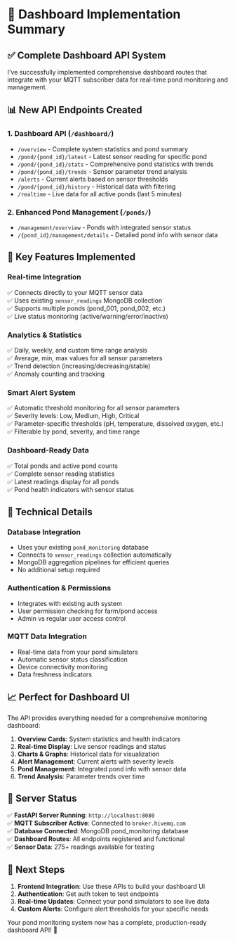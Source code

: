 # 🌊 Dashboard Implementation Summary

## ✅ Complete Dashboard API System

I've successfully implemented comprehensive dashboard routes that integrate with your MQTT subscriber data for real-time pond monitoring and management.

## 📊 New API Endpoints Created

### 1. **Dashboard API** (`/dashboard/`)
- `/overview` - Complete system statistics and pond summary
- `/pond/{pond_id}/latest` - Latest sensor reading for specific pond
- `/pond/{pond_id}/stats` - Comprehensive pond statistics with trends
- `/pond/{pond_id}/trends` - Sensor parameter trend analysis
- `/alerts` - Current alerts based on sensor thresholds
- `/pond/{pond_id}/history` - Historical data with filtering
- `/realtime` - Live data for all active ponds (last 5 minutes)

### 2. **Enhanced Pond Management** (`/ponds/`)
- `/management/overview` - Ponds with integrated sensor status
- `/{pond_id}/management/details` - Detailed pond info with sensor data

## 🚀 Key Features Implemented

### **Real-time Integration**
✅ Connects directly to your MQTT sensor data  
✅ Uses existing `sensor_readings` MongoDB collection  
✅ Supports multiple ponds (pond_001, pond_002, etc.)  
✅ Live status monitoring (active/warning/error/inactive)  

### **Analytics & Statistics**
✅ Daily, weekly, and custom time range analysis  
✅ Average, min, max values for all sensor parameters  
✅ Trend detection (increasing/decreasing/stable)  
✅ Anomaly counting and tracking  

### **Smart Alert System**
✅ Automatic threshold monitoring for all sensor parameters  
✅ Severity levels: Low, Medium, High, Critical  
✅ Parameter-specific thresholds (pH, temperature, dissolved oxygen, etc.)  
✅ Filterable by pond, severity, and time range  

### **Dashboard-Ready Data**
✅ Total ponds and active pond counts  
✅ Complete sensor reading statistics  
✅ Latest readings display for all ponds  
✅ Pond health indicators with sensor status  

## 🔧 Technical Details

### **Database Integration**
- Uses your existing `pond_monitoring` database
- Connects to `sensor_readings` collection automatically
- MongoDB aggregation pipelines for efficient queries
- No additional setup required

### **Authentication & Permissions**
- Integrates with existing auth system
- User permission checking for farm/pond access
- Admin vs regular user access control

### **MQTT Data Integration**
- Real-time data from your pond simulators
- Automatic sensor status classification
- Device connectivity monitoring
- Data freshness indicators

## 📈 Perfect for Dashboard UI

The API provides everything needed for a comprehensive monitoring dashboard:

1. **Overview Cards**: System statistics and health indicators
2. **Real-time Display**: Live sensor readings and status
3. **Charts & Graphs**: Historical data for visualization
4. **Alert Management**: Current alerts with severity levels
5. **Pond Management**: Integrated pond info with sensor data
6. **Trend Analysis**: Parameter trends over time

## 🌊 Server Status

✅ **FastAPI Server Running**: `http://localhost:8080`  
✅ **MQTT Subscriber Active**: Connected to `broker.hivemq.com`  
✅ **Database Connected**: MongoDB pond_monitoring database  
✅ **Dashboard Routes**: All endpoints registered and functional  
✅ **Sensor Data**: 275+ readings available for testing  

## 🎯 Next Steps

1. **Frontend Integration**: Use these APIs to build your dashboard UI
2. **Authentication**: Get auth token to test endpoints
3. **Real-time Updates**: Connect your pond simulators to see live data
4. **Custom Alerts**: Configure alert thresholds for your specific needs

Your pond monitoring system now has a complete, production-ready dashboard API! 🎉
